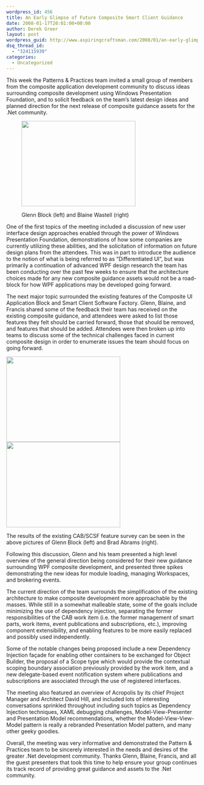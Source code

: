 ```yaml
---
wordpress_id: 456
title: An Early Glimpse of Future Composite Smart Client Guidance
date: 2008-01-17T20:01:00+00:00
author: Derek Greer
layout: post
wordpress_guid: http://www.aspiringcraftsman.com/2008/01/an-early-glimpse-of-future-composite-smart-client-guidance/
dsq_thread_id:
  - "324115939"
categories:
  - Uncategorized
---
```

This week the Patterns & Practices team invited a small group of members from the composite application development community to discuss ideas surrounding composite development using Windows Presentation Foundation, and to solicit feedback on the team’s latest design ideas and planned direction for the next release of composite guidance assets for the .Net community.<figure id="attachment_100" style="max-width: 300px" class="wp-caption aligncenter">

[<img class="size-medium wp-image-100" src="http://www.aspiringcraftsman.com/wp-content/uploads/2008/01/Seattle-009-300x225.jpg" alt="" width="300" height="225" />](http://www.aspiringcraftsman.com/wp-content/uploads/2008/01/Seattle-009.jpg)<figcaption class="wp-caption-text">Glenn Block (left) and Blaine Wastell (right)</figcaption></figure> 

One of the first topics of the meeting included a discussion of new user interface design approaches enabled through the power of Windows Presentation Foundation, demonstrations of how some companies are currently utilizing these abilities, and the solicitation of information on future design plans from the attendees. This was in part to introduce the audience to the notion of what is being referred to as “Differentiated UI”, but was primarily a continuation of advanced WPF design research the team has been conducting over the past few weeks to ensure that the architecture choices made for any new composite guidance assets would not be a road-block for how WPF applications may be developed going forward.

The next major topic surrounded the existing features of the Composite UI Application Block and Smart Client Software Factory. Glenn, Blaine, and Francis shared some of the feedback their team has received on the existing composite guidance, and attendees were asked to list those features they felt should be carried forward, those that should be removed, and features that should be added. Attendees were then broken up into teams to discuss some of the technical challenges faced in current composite design in order to enumerate issues the team should focus on going forward.

<div class="wp-caption">
  <a href="http://www.aspiringcraftsman.com//wp-content/uploads/2008/01/Seattle-010.jpg"><img class="aligncenter size-medium wp-image-101" style="float: left;padding-right:4px" src="http://www.aspiringcraftsman.com/wp-content/uploads/2008/01/Seattle-010-300x225.jpg" alt="" width="300" height="225" /></a><a href="http://www.aspiringcraftsman.com/wp-content/uploads/2008/01/Seattle-006.jpg"><img class="aligncenter size-medium wp-image-102" src="http://www.aspiringcraftsman.com/wp-content/uploads/2008/01/Seattle-006-300x225.jpg" alt="" width="300" height="225" /></a></p> 
  
  <p class="wp-caption-text">
    The results of the existing CAB/SCSF feature survey can be seen in the above pictures of Glenn Block (left) and Brad Abrams (right).
  </p>
</div>

Following this discussion, Glenn and his team presented a high level overview of the general direction being considered for their new guidance surrounding WPF composite development, and presented three spikes demonstrating the new ideas for module loading, managing Workspaces, and brokering events.

The current direction of the team surrounds the simplification of the existing architecture to make composite development more approachable by the masses. While still in a somewhat malleable state, some of the goals include minimizing the use of dependency injection, separating the former responsibilities of the CAB work item (i.e. the former management of smart parts, work items, event publications and subscriptions, etc.), improving component extensibility, and enabling features to be more easily replaced and possibly used independently.

Some of the notable changes being proposed include a new Dependency Injection façade for enabling other containers to be exchanged for Object Builder, the proposal of a Scope type which would provide the contextual scoping boundary association previously provided by the work item, and a new delegate-based event notification system where publications and subscriptions are associated through the use of registered interfaces.

The meeting also featured an overview of Acropolis by its chief Project Manager and Architect David Hill, and included lots of interesting conversations sprinkled throughout including such topics as Dependency Injection techniques, XAML debugging challenges, Model-View-Presenter and Presentation Model recommendations, whether the Model-View-View-Model pattern is really a rebranded Presentation Model pattern, and many other geeky goodies.

Overall, the meeting was very informative and demonstrated the Pattern & Practices team to be sincerely interested in the needs and desires of the greater .Net development community. Thanks Glenn, Blaine, Francis, and all the guest presenters that took this time to help ensure your group continues its track record of providing great guidance and assets to the .Net community.
